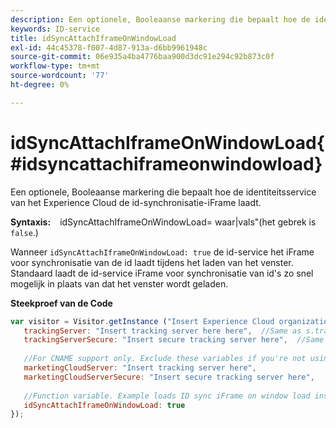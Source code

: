 ```yaml
---
description: Een optionele, Booleaanse markering die bepaalt hoe de identiteitsservice van het Experience Cloud de id-synchronisatie-iFrame laadt.
keywords: ID-service
title: idSyncAttachIframeOnWindowLoad
exl-id: 44c45378-f007-4d87-913a-d6bb9961948c
source-git-commit: 06e935a4ba4776baa900d3dc91e294c92b873c0f
workflow-type: tm+mt
source-wordcount: '77'
ht-degree: 0%

---
```


# idSyncAttachIframeOnWindowLoad{#idsyncattachiframeonwindowload}

Een optionele, Booleaanse markering die bepaalt hoe de identiteitsservice van het Experience Cloud de id-synchronisatie-iFrame laadt.

**Syntaxis:** ` ` idSyncAttachIframeOnWindowLoad= waar|vals&quot;(het gebrek is `false`.)

Wanneer `idSyncAttachIframeOnWindowLoad: true` de id-service het iFrame voor synchronisatie van de id laadt tijdens het laden van het venster. Standaard laadt de id-service iFrame voor synchronisatie van id&#39;s zo snel mogelijk in plaats van dat het venster wordt geladen.

**Steekproef van de Code**

```js
var visitor = Visitor.getInstance ("Insert Experience Cloud organization ID here",{ 
   trackingServer: "Insert tracking server here here",  //Same as s.trackingServer 
   trackingServerSecure: "Insert secure tracking server here",  //Same as s.trackingServerSecure 
 
   //For CNAME support only. Exclude these variables if you're not using CNAME 
   marketingCloudServer: "Insert tracking server here", 
   marketingCloudServerSecure: "Insert secure tracking server here", 
 
   //Function variable. Example loads ID sync iFrame on window load instad of ASAP. 
   idSyncAttachIframeOnWindowLoad: true 
});
```
